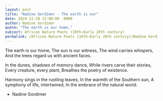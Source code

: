 ```yaml
---
layout: post
title: "Nadine Gordimer - The earth is our"
date: 2024-12-28 12:00:00 -0000
author: Nadine Gordimer
quote: "The earth is our home,"
subject: African Nature Poets (19th–Early 20th century)
permalink: /African Nature Poets (19th–Early 20th century)/Nadine Gordimer/Nadine Gordimer - The earth is our
---
```


The earth is our home,
The sun is our witness,
The wind carries whispers,
And the trees regard us with ancient faces.

In the dunes, shadows of memory dance,
While rivers carve their stories,
Every creature, every plant,
Breathes the poetry of existence.

Harmony sings in the rustling leaves,
In the warmth of the Southern sun,
A symphony of life, intertwined,
In the embrace of the natural world.

- Nadine Gordimer

